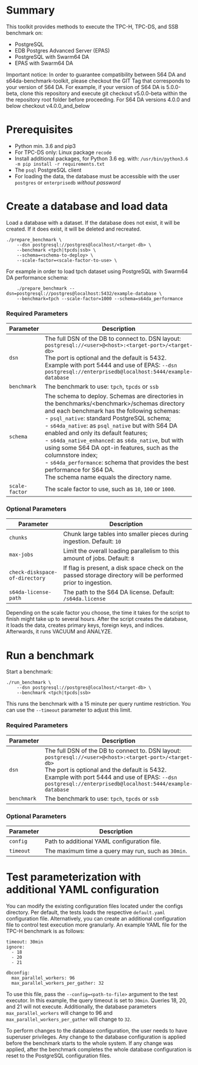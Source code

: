 # Summary

This toolkit provides methods to execute the TPC-H, TPC-DS, and SSB benchmark on:
- PostgreSQL
- EDB Postgres Advanced Server (EPAS)
- PostgreSQL with Swarm64 DA
- EPAS with Swarm64 DA

Important notice: In order to guarantee compatibility between S64 DA and s64da-benchmark-toolkit, please checkout the GIT Tag that corresponds to your version of S64 DA. For example, if your version of S64 DA is 5.0.0-beta, clone this repository and execute git checkout v5.0.0-beta within the the repository root folder before proceeding. For S64 DA versions 4.0.0 and below checkout v4.0.0_and_below

# Prerequisites

- Python min. 3.6 and pip3
- For TPC-DS only: Linux package `recode`
- Install additional packages, for Python 3.6 eg. with: `/usr/bin/python3.6 -m pip install -r requirements.txt`
- The `psql` PostgreSQL client
- For loading the data, the database must be accessible with the user
  `postgres` or `enterprisedb` *without password*


# Create a database and load data

Load a database with a dataset. If the database does not exist, it will be created. If it does exist, it will be deleted and recreated.

    ./prepare_benchmark \
        --dsn postgresql://postgres@localhost/<target-db> \
        --benchmark <tpch|tpcds|ssb> \
        --schema=<schema-to-deploy> \
        --scale-factor=<scale-factor-to-use> \
  
  For example in order to load tpch dataset using PostgreSQL with Swarm64 DA performance schema:
```
    ./prepare_benchmark --dsn=postgresql://postgres@localhost:5432/example-database \
    --benchmark=tpch --scale-factor=1000 --schema=s64da_performance
```

### Required Parameters

   | Parameter      | Description                                            |
   | -------------- | ------------------------------------------------------ |
   | `dsn`          | The full DSN of the DB to connect to. DSN layout: <br> ``postgresql://<user>@<host>:<target-port>/<target-db>`` <br> The port is optional and the default is 5432.<br> Example with port 5444 and use of EPAS: ``--dsn postgresql://enterprisedb@localhost:5444/example-database``|
   | `benchmark`    | The benchmark to use: `tpch`, `tpcds` or `ssb`         |
   | `schema`       | The schema to deploy. Schemas are directories in the benchmarks/\<benchmark\>/schemas directory and each benchmark has the following schemas: <br> - `psql_native`: standard PostgreSQL schema;<br> - `s64da_native`: as `psql_native` but with S64 DA enabled and only its default features;<br> - `s64da_native_enhanced`: as `s6da_native`, but with using some S64 DA opt-in features, such as the columnstore index; <br> - `s64da_performance`: schema that provides the best performance for S64 DA. <br>The schema name equals the directory name. |
   | `scale-factor` | The scale factor to use, such as `10`, `100` or `1000`.|

### Optional Parameters

   | Parameter                      | Description                                          |
   | ----------------               | ---------------------------------------------------- |
   | `chunks`                       | Chunk large tables into smaller pieces during ingestion. Default: `10` |
   | `max-jobs`                     | Limit the overall loading parallelism to this amount of jobs. Default: `8` |
   | `check-diskspace-of-directory` | If flag is present, a disk space check on the passed storage directory will be performed prior to ingestion. |
   | `s64da-license-path`           | The path to the S64 DA license. Default: `/s64da.license` |

   Depending on the scale factor you choose, the time it takes for the script
   to finish might take up to several hours. After the script creates the
   database, it loads the data, creates primary keys, foreign keys, and
   indices. Afterwards, it runs VACUUM and ANALYZE.


# Run a benchmark

Start a benchmark:

    ./run_benchmark \
        --dsn postgresql://postgres@localhost/<target-db> \
        --benchmark <tpch|tpcds|ssb>

This runs the benchmark with a 15 minute per query runtime restriction. You can
use the `--timeout` parameter to adjust this limit.

### Required Parameters

| Parameter   | Description                                     |
| ----------- | ----------------------------------------------- |
| `dsn`       | The full DSN of the DB to connect to. DSN layout: <br> ``postgresql://<user>@<host>:<target-port>/<target-db>`` <br> The port is optional and the default is 5432.<br> Example with port 5444 and use of EPAS: ``--dsn postgresql://enterprisedb@localhost:5444/example-database``|
| `benchmark` | The benchmark to use: `tpch`, `tpcds` or `ssb`  |

### Optional Parameters

| Parameter  | Description                                        |
| ---------- | -------------------------------------------------- |
| `config`   | Path to additional YAML configuration file.        |
| `timeout`  | The maximum time a query may run, such as `30min`. |


# Test parameterization with additional YAML configuration

You can modify the existing configuration files located under the configs
directory. Per default, the tests loads the respective `default.yaml` 
configuration file.
Alternatively, you can create an additional configuration file to control 
test execution more granularly. An example YAML file for the TPC-H benchmark 
is as follows:

    timeout: 30min
    ignore:
      - 18
      - 20
      - 21

    dbconfig:
      max_parallel_workers: 96
      max_parallel_workers_per_gather: 32

To use this file, pass the `--config=<path-to-file>` argument to the test
executor. In this example, the query timeout is set to `30min`. Queries 18, 20,
and 21 will not execute. Additionally, the database parameters
`max_parallel_workers` will change to 96 and `max_parallel_workers_per_gather`
will change to `32`.

To perform changes to the database configuration, the user needs to have superuser
privileges. Any change to the database configuration is applied before
the benchmark starts to the whole system. If any change was applied, after the benchmark completes the whole database
configuration is reset to the PostgreSQL configuration files.
